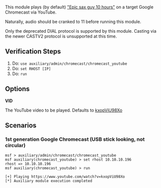 This module plays (by default) ["Epic sax guy 10 hours"](https://www.youtube.com/watch?v=kxopViU98Xo) on a target Google Chromecast via YouTube.

Naturally, audio should be cranked to 11 before running this module.

Only the deprecated DIAL protocol is supported by this module. Casting via the newer CASTV2 protocol is unsupported at this time.

## Verification Steps

1. Do: ```use auxiliary/admin/chromecast/chromecast_youtube```
2. Do: ```set RHOST [IP]```
3. Do: ```run```

## Options

  **VID**

  The YouTube video to be played.  Defaults to [kxopViU98Xo](https://www.youtube.com/watch?v=kxopViU98Xo)

## Scenarios

### 1st generation Google Chromecast (USB stick looking, not circular)

```
msf > auxiliary/admin/chromecast/chromecast_youtube
msf auxiliary(chromecast_youtube) > set rhost 10.10.10.196
rhost => 10.10.10.196
msf auxiliary(chromecast_youtube) > run

[+] Playing https://www.youtube.com/watch?v=kxopViU98Xo
[*] Auxiliary module execution completed
```
